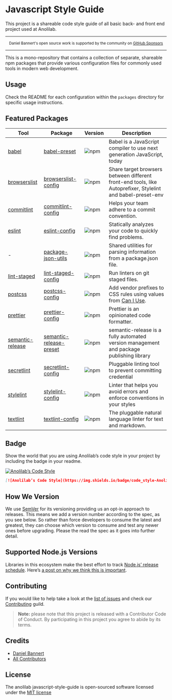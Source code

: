 # Javascript Style Guide

This project is a shareable code style guide of all basic back- and front end project used at Anolilab.

---

<div align="center">
    <p>
        <sup>
            Daniel Bannert's open source work is supported by the community on <a href="https://github.com/sponsors/prisis">GitHub Sponsors</a>
        </sup>
    </p>
</div>

---

This is a mono-repository that contains a collection of separate, shareable npm packages that provide various configuration files for commonly used tools in modern web development.

## Usage

Check the README for each configuration within the `packages` directory for specific usage instructions.

## Featured Packages

| Tool                                                                     | Package                                                                                                                             | Version                                                                                                                         | Description                                                                                                |
|--------------------------------------------------------------------------|-------------------------------------------------------------------------------------------------------------------------------------|---------------------------------------------------------------------------------------------------------------------------------|------------------------------------------------------------------------------------------------------------|
| [babel](https://github.com/babel/babel)                                  | [babel-preset](https://github.com/anolilab/javascript-style-guide/blob/main/packages/babel-preset/README.md)                        | ![npm](https://img.shields.io/npm/v/@anolilab/babel-preset?style=flat-square&labelColor=292a44&color=663399&label=v)            | Babel is a JavaScript compiler to use next generation JavaScript, today                                    |
| [browserslist](https://github.com/browserslist/browserslist)             | [browserslist-config](https://github.com/anolilab/javascript-style-guide/blob/main/packages/browserslist-config-anolilab/README.md) | ![npm](https://img.shields.io/npm/v/browserslist-config-anolilab?style=flat-square&labelColor=292a44&color=663399&label=v)      | Share target browsers between different front-end tools, like Autoprefixer, Stylelint and babel-preset-env |
| [commitlint](https://commitlint.js.org/#/)                               | [commitlint-config](https://github.com/anolilab/javascript-style-guide/blob/main/packages/commitlint-config/README.md)              | ![npm](https://img.shields.io/npm/v/@anolilab/commitlint-config?style=flat-square&labelColor=292a44&color=663399&label=v)       | Helps your team adhere to a commit convention.                                                             |
| [eslint](https://eslint.org)                                             | [eslint-config](https://github.com/anolilab/javascript-style-guide/blob/main/packages/eslint-config/README.md)                      | ![npm](https://img.shields.io/npm/v/@anolilab/eslint-config?style=flat-square&labelColor=292a44&color=663399&label=v)           | Statically analyzes your code to quickly find problems.                                                    |
| -                                                                        | [package-json-utils](https://github.com/anolilab/javascript-style-guide/blob/main/packages/package-json-utils/README.md)            | ![npm](https://img.shields.io/npm/v/@anolilab/package-json-utils?style=flat-square&labelColor=292a44&color=663399&label=v)      | Shared utilities for parsing information from a package.json file.                                         |
| [lint-staged](https://github.com/okonet/lint-staged)                     | [lint-staged-config](https://github.com/anolilab/javascript-style-guide/blob/main/packages/lint-staged-config/README.md)            | ![npm](https://img.shields.io/npm/v/@anolilab/lint-staged-config?style=flat-square&labelColor=292a44&color=663399&label=v)      | Run linters on git staged files.                                                                           |
| [postcss](https://postcss.org)                                           | [postcss-config](https://github.com/anolilab/javascript-style-guide/blob/main/packages/postcss-config/README.md)                    | ![npm](https://img.shields.io/npm/v/@anolilab/postcss-config?style=flat-square&labelColor=292a44&color=663399&label=v)          | Add vendor prefixes to CSS rules using values from [Can I Use](https://caniuse.com).                       |
| [prettier](https://github.com/prettier/prettier)                         | [prettier-config](https://github.com/anolilab/javascript-style-guide/blob/main/packages/prettier-config/README.md)                  | ![npm](https://img.shields.io/npm/v/@anolilab/prettier-config?style=flat-square&labelColor=292a44&color=663399&label=v)         | Prettier is an opinionated code formatter.                                                                 |
| [semantic-release](https://github.com/semantic-release/semantic-release) | [semantic-release-preset](https://github.com/anolilab/javascript-style-guide/blob/main/packages/semantic-release-preset/README.md)  | ![npm](https://img.shields.io/npm/v/@anolilab/semantic-release-preset?style=flat-square&labelColor=292a44&color=663399&label=v) | semantic-release is a fully automated version management and package publishing library                    |
| [secretlint](https://github.com/secretlint/secretlint)                   | [secretlint-config](https://github.com/anolilab/javascript-style-guide/blob/main/packages/secretlint-config/README.md)              | ![npm](https://img.shields.io/npm/v/@anolilab/secretlint-config?style=flat-square&labelColor=292a44&color=663399&label=v)       | Pluggable linting tool to prevent committing credential                                                    |
| [stylelint](https://stylelint.io)                                        | [stylelint-config](https://github.com/anolilab/javascript-style-guide/blob/main/packages/stylelint-config/README.md)                | ![npm](https://img.shields.io/npm/v/@anolilab/stylelint-config?style=flat-square&labelColor=292a44&color=663399&label=v)        | Linter that helps you avoid errors and enforce conventions in your styles                                  |
| [textlint](https://github.com/textlint/textlint)                         | [textlint-config](https://github.com/anolilab/javascript-style-guide/blob/main/packages/textlint-config/README.md)                  | ![npm](https://img.shields.io/npm/v/@anolilab/textlint-config?style=flat-square&labelColor=292a44&color=663399&label=v)         | The pluggable natural language linter for text and markdown.                                               |

## Badge

Show the world that you are using Anolilab’s code style in your project by including the badge in your readme.

[![Anolilab’s Code Style](https://img.shields.io/badge/code_style-Anolilab%E2%80%99s-663399.svg?labelColor=292a44&style=flat-square)][repository]

```md
[![Anolilab’s Code Style](https://img.shields.io/badge/code_style-Anolilab%E2%80%99s-663399.svg?labelColor=292a44&style=flat-square)](https://github.com/anolilab/javascript-style-guide)
```

## How We Version

We use [SemVer](https://semver.org/) for its versioning providing us an opt-in approach to releases.
This means we add a version number according to the spec, as you see below.
So rather than force developers to consume the latest and greatest, they can choose which version to consume and test any newer ones before upgrading.
Please the read the spec as it goes into further detail.

## Supported Node.js Versions

Libraries in this ecosystem make the best effort to track
[Node.js’ release schedule](https://nodejs.org/en/about/releases/). Here’s [a
post on why we think this is important](https://medium.com/the-node-js-collection/maintainers-should-consider-following-node-js-release-schedule-ab08ed4de71a).

Contributing
------------

If you would like to help take a look at the [list of issues](https://github.com/anolilab/javascript-style-guide/issues) and check our [Contributing](.github/CONTRIBUTING.md) guild.

> **Note:** please note that this project is released with a Contributor Code of Conduct. By participating in this project you agree to abide by its terms.

Credits
-------------

- [Daniel Bannert](https://github.com/prisis)
- [All Contributors](https://github.com/anolilab/javascript-style-guide/graphs/contributors)

License
-------------

The anolilab javascript-style-guide is open-sourced software licensed under the [MIT license](https://opensource.org/licenses/MIT)

[repository]: https://github.com/anolilab/javascript-style-guide
